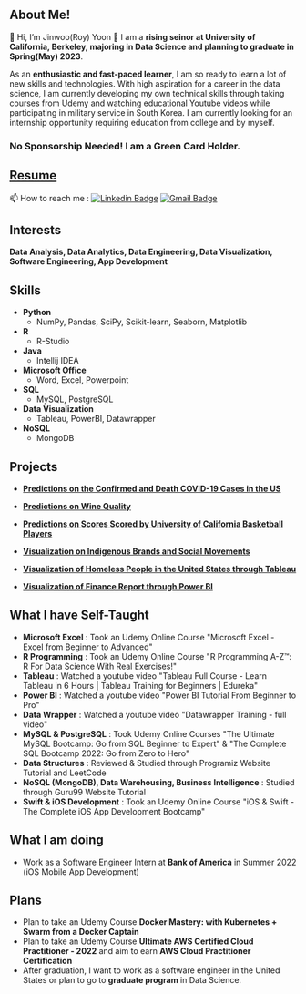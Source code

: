 ## About Me!
👋 Hi, I’m Jinwoo(Roy) Yoon 👀 I am a **rising seinor at University of California, Berkeley, majoring in Data Science and planning to graduate in Spring(May) 2023**. 

As an **enthusiastic and fast-paced learner**, I am so ready to learn a lot of new skills and technologies. With high aspiration for a career in the data science, I am currently developing my own technical skills through taking courses from Udemy and watching educational Youtube videos while participating in military service in South Korea. I am currently looking for an internship opportunity requiring education from college and by myself. 

### No Sponsorship Needed! I am a Green Card Holder.

## [Resume](https://github.com/yoons12055/yoons12055/blob/main/Jinwoo-Yoon-Resume.pdf)

📫 How to reach me : 
[![Linkedin Badge](https://img.shields.io/badge/-LinkedIn-blue?style=flat-square&logo=Linkedin&logoColor=white&link=https://www.linkedin.com/in/jinwoo-yoon)](https://www.linkedin.com/in/jinwoo-yoon)
[![Gmail Badge](https://img.shields.io/badge/Gmail-d14836?style=flat-square&logo=Gmail&logoColor=white&link=mailto:yoons12055@gmail.com)](mailto:yoons12055@gmail.com)

## Interests 
**Data Analysis, Data Analytics, Data Engineering, Data Visualization, Software Engineering, App Development**

## Skills
- **Python**
  - NumPy, Pandas, SciPy, Scikit-learn, Seaborn, Matplotlib
- **R** 
  - R-Studio
- **Java** 
  - Intellij IDEA
- **Microsoft Office**
  - Word, Excel, Powerpoint
- **SQL**
  - MySQL, PostgreSQL
- **Data Visualization**
  - Tableau, PowerBI, Datawrapper
- **NoSQL**
  - MongoDB


## Projects
- **[Predictions on the Confirmed and Death COVID-19 Cases in the US](https://github.com/yoons12055/Data-Analysis-ML-Python-Projects/tree/main/COVID19%20Analysis%20Project )**

- **[Predictions on Wine Quality](https://github.com/yoons12055/Data-Analysis-ML-Python-Projects/tree/main/Wine%20Quality%20Analysis)**

- **[Predictions on Scores Scored by University of California Basketball Players](https://github.com/yoons12055/Data-Analysis-ML-Python-Projects/tree/main/UC%20Basketball%20Scores)**

- **[Visualization on Indigenous Brands and Social Movements](https://github.com/yoons12055/Data-Visualization-Projects/tree/main/Indian%20Trademarks%20Project)**

- **[Visualization of Homeless People in the United States through Tableau](https://github.com/yoons12055/Data-Visualization-Projects/tree/main/Homeless%20in%20USA)**

- **[Visualization of Finance Report through Power BI](https://github.com/yoons12055/Data-Visualization-Projects/tree/main/Finance%20Report)**

## What I have Self-Taught 
- **Microsoft Excel** : Took an Udemy Online Course "Microsoft Excel - Excel from Beginner to Advanced"
- **R Programming** : Took an Udemy Online Course "R Programming A-Z™: R For Data Science With Real Exercises!" 
- **Tableau** : Watched a youtube video "Tableau Full Course - Learn Tableau in 6 Hours | Tableau Training for Beginners | Edureka"
- **Power BI** : Watched a youtube video "Power BI Tutorial From Beginner to Pro"
- **Data Wrapper** : Watched a youtube video "Datawrapper Training - full video"
- **MySQL & PostgreSQL** : Took Udemy Online Courses "The Ultimate MySQL Bootcamp: Go from SQL Beginner to Expert" & "The Complete SQL Bootcamp 2022: Go from Zero to Hero"
- **Data Structures** : Reviewed & Studied through Programiz Website Tutorial and LeetCode
- **NoSQL (MongoDB), Data Warehousing, Business Intelligence** : Studied through Guru99 Website Tutorial
- **Swift & iOS Development** : Took an Udemy Online Course "iOS & Swift - The Complete iOS App Development Bootcamp"

## What I am doing
- Work as a Software Engineer Intern at **Bank of America** in Summer 2022 (iOS Mobile App Development)

## Plans
- Plan to take an Udemy Course  **Docker Mastery: with Kubernetes + Swarm from a Docker Captain**
- Plan to take an Udemy Course  **Ultimate AWS Certified Cloud Practitioner - 2022** and aim to earn **AWS Cloud Practitioner Certification**
- After graduation, I want to work as a software engineer in the United States or plan to go to **graduate program** in Data Science.
